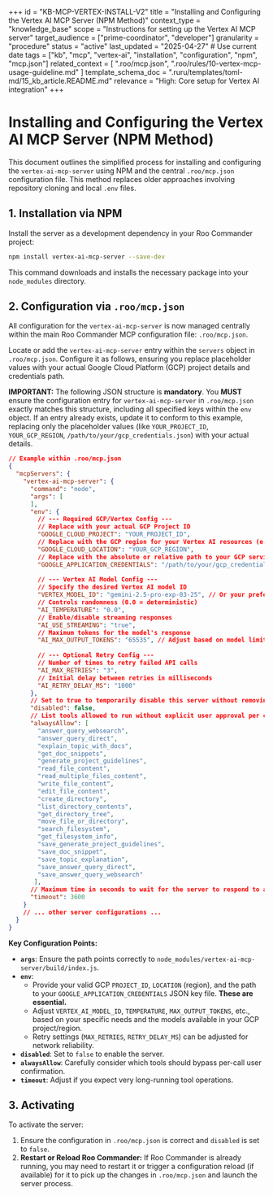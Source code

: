 +++
id = "KB-MCP-VERTEX-INSTALL-V2"
title = "Installing and Configuring the Vertex AI MCP Server (NPM Method)"
context_type = "knowledge_base"
scope = "Instructions for setting up the Vertex AI MCP server"
target_audience = ["prime-coordinator", "developer"]
granularity = "procedure"
status = "active"
last_updated = "2025-04-27" # Use current date
tags = ["kb", "mcp", "vertex-ai", "installation", "configuration", "npm", "mcp.json"]
related_context = [
    ".roo/mcp.json",
    ".roo/rules/10-vertex-mcp-usage-guideline.md"
    ]
template_schema_doc = ".ruru/templates/toml-md/15_kb_article.README.md"
relevance = "High: Core setup for Vertex AI integration"
+++

# Installing and Configuring the Vertex AI MCP Server (NPM Method)

This document outlines the simplified process for installing and configuring the `vertex-ai-mcp-server` using NPM and the central `.roo/mcp.json` configuration file. This method replaces older approaches involving repository cloning and local `.env` files.

## 1. Installation via NPM

Install the server as a development dependency in your Roo Commander project:

```bash
npm install vertex-ai-mcp-server --save-dev
```

This command downloads and installs the necessary package into your `node_modules` directory.

## 2. Configuration via `.roo/mcp.json`

All configuration for the `vertex-ai-mcp-server` is now managed centrally within the main Roo Commander MCP configuration file: `.roo/mcp.json`.

Locate or add the `vertex-ai-mcp-server` entry within the `servers` object in `.roo/mcp.json`. Configure it as follows, ensuring you replace placeholder values with your actual Google Cloud Platform (GCP) project details and credentials path.

**IMPORTANT:** The following JSON structure is **mandatory**. You **MUST** ensure the configuration entry for `vertex-ai-mcp-server` in `.roo/mcp.json` exactly matches this structure, including all specified keys within the `env` object. If an entry already exists, update it to conform to this example, replacing only the placeholder values (like `YOUR_PROJECT_ID`, `YOUR_GCP_REGION`, `/path/to/your/gcp_credentials.json`) with your actual details.

```json
// Example within .roo/mcp.json
{
  "mcpServers": {
    "vertex-ai-mcp-server": {
      "command": "node",
      "args": [
      ],
      "env": {
        // --- Required GCP/Vertex Config ---
        // Replace with your actual GCP Project ID
        "GOOGLE_CLOUD_PROJECT": "YOUR_PROJECT_ID", 
        // Replace with the GCP region for your Vertex AI resources (e.g., "us-central1")
        "GOOGLE_CLOUD_LOCATION": "YOUR_GCP_REGION", 
        // Replace with the absolute or relative path to your GCP service account key file
        "GOOGLE_APPLICATION_CREDENTIALS": "/path/to/your/gcp_credentials.json",
        
        // --- Vertex AI Model Config ---
        // Specify the desired Vertex AI model ID 
        "VERTEX_MODEL_ID": "gemini-2.5-pro-exp-03-25", // Or your preferred model like gemini-1.5-pro-preview-0409 etc.
        // Controls randomness (0.0 = deterministic)
        "AI_TEMPERATURE": "0.0",
        // Enable/disable streaming responses
        "AI_USE_STREAMING": "true",
        // Maximum tokens for the model's response
        "AI_MAX_OUTPUT_TOKENS": "65535", // Adjust based on model limits/needs
        
        // --- Optional Retry Config ---
        // Number of times to retry failed API calls
        "AI_MAX_RETRIES": "3",
        // Initial delay between retries in milliseconds
        "AI_RETRY_DELAY_MS": "1000"
      },
      // Set to true to temporarily disable this server without removing the config
      "disabled": false, 
      // List tools allowed to run without explicit user approval per call (use with caution)
      "alwaysAllow": [ 
        "answer_query_websearch",
        "answer_query_direct",
        "explain_topic_with_docs",
        "get_doc_snippets",
        "generate_project_guidelines",
        "read_file_content",
        "read_multiple_files_content",
        "write_file_content",
        "edit_file_content",
        "create_directory",
        "list_directory_contents",
        "get_directory_tree",
        "move_file_or_directory",
        "search_filesystem",
        "get_filesystem_info",
        "save_generate_project_guidelines",
        "save_doc_snippet",
        "save_topic_explanation",
        "save_answer_query_direct",
        "save_answer_query_websearch"
       ], 
      // Maximum time in seconds to wait for the server to respond to a tool request
      "timeout": 3600 
    }
    // ... other server configurations ...
  }
}
```

**Key Configuration Points:**

*   **`args`**: Ensure the path points correctly to `node_modules/vertex-ai-mcp-server/build/index.js`.
*   **`env`**:
    *   Provide your valid GCP `PROJECT_ID`, `LOCATION` (region), and the path to your `GOOGLE_APPLICATION_CREDENTIALS` JSON key file. **These are essential.**
    *   Adjust `VERTEX_AI_MODEL_ID`, `TEMPERATURE`, `MAX_OUTPUT_TOKENS`, etc., based on your specific needs and the models available in your GCP project/region.
    *   Retry settings (`MAX_RETRIES`, `RETRY_DELAY_MS`) can be adjusted for network reliability.
*   **`disabled`**: Set to `false` to enable the server.
*   **`alwaysAllow`**: Carefully consider which tools should bypass per-call user confirmation.
*   **`timeout`**: Adjust if you expect very long-running tool operations.

## 3. Activating

To activate the server:

1.  Ensure the configuration in `.roo/mcp.json` is correct and `disabled` is set to `false`.
2.  **Restart or Reload Roo Commander:** If Roo Commander is already running, you may need to restart it or trigger a configuration reload (if available) for it to pick up the changes in `.roo/mcp.json` and launch the server process.
